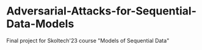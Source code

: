 # Adversarial-Attacks-for-Sequential-Data-Models
Final project for Skoltech'23 course "Models of Sequential Data"
